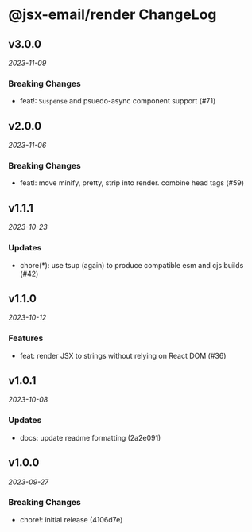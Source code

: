 # @jsx-email/render ChangeLog

## v3.0.0

_2023-11-09_

### Breaking Changes

- feat!: `Suspense` and psuedo-async component support (#71)

## v2.0.0

_2023-11-06_

### Breaking Changes

- feat!: move minify, pretty, strip into render. combine head tags (#59)

## v1.1.1

_2023-10-23_

### Updates

- chore(\*): use tsup (again) to produce compatible esm and cjs builds (#42)

## v1.1.0

_2023-10-12_

### Features

- feat: render JSX to strings without relying on React DOM (#36)

## v1.0.1

_2023-10-08_

### Updates

- docs: update readme formatting (2a2e091)

## v1.0.0

_2023-09-27_

### Breaking Changes

- chore!: initial release (4106d7e)
